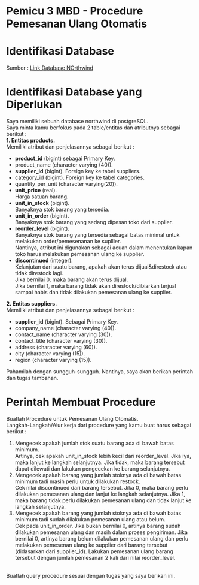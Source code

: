 # Pemicu 3 MBD - Procedure Pemesanan Ulang Otomatis

# Identifikasi Database
Sumber : [Link Database NOrthwind](https://drive.google.com/file/d/1g_OGEaDeOvwNqglYqdX8l87gs1VicFQ1/view)
# Identifikasi Database yang Diperlukan
Saya memiliki sebuah database northwind di postgreSQL. <br>
Saya minta kamu berfokus pada 2 table/entitas dan atributnya sebagai berikut : <br>
**1. Entitas products.** <br>
Memiliki atribut dan penjelasannya sebagai berikut : <br>
- **product_id** (bigint) sebagai Primary Key. 
- product_name (character varying (40)).
- **supplier_id** (bigint). Foreign key ke tabel suppliers.
- category_id (bigint). Foreign key ke tabel categories.
- quantity_per_unit (character varying(20)).
- **unit_price** (real). <br>Harga satuan barang.
- **unit_in_stock** (bigint). <br>Banyaknya stok barang yang tersedia.
- **unit_in_order** (bigint). <br>Banyaknya stok barang yang sedang dipesan toko dari supplier.
- **reorder_level** (bigint). <br>Banyaknya stok barang yang tersedia sebagai batas minimal untuk melakukan order/pemesenanan ke supllier. <br>Nantinya, atribut ini digunakan sebagai acuan dalam menentukan kapan toko harus melakukan pemesanan ulang ke supplier.
- **discontinued** (integer). <br>Kelanjutan dari suatu barang, apakah akan terus dijual&direstock atau tidak direstock lagi. <br>Jika bernilai 0, maka barang akan terus dijual. <br>Jika bernilai 1, maka barang tidak akan direstock/dibiarkan terjual sampai habis dan tidak dilakukan pemesanan ulang ke supplier.

**2. Entitas suppliers.** <br>
Memiliki atribut dan penjelasannya sebagai berikut :
- **supplier_id** (bigint). Sebagai Primary Key.
- company_name (character varying (40)).
- contact_name (character varying (30)).
- contact_title (character varying (30)).
- address (character varying (60)).
- city (character varying (15)).
- region (character varying (15)).

Pahamilah dengan sungguh-sungguh.
Nantinya, saya akan berikan perintah dan tugas tambahan.
# Perintah Membuat Procedure 
Buatlah Procedure untuk Pemesanan Ulang Otomatis. <br>
Langkah-Langkah/Alur kerja dari procedure yang kamu buat harus sebagai berikut :
1. Mengecek apakah jumlah stok suatu barang ada di bawah batas minimum. <br>Artinya, cek apakah unit_in_stock lebih kecil dari reorder_level. Jika iya, maka lanjut ke langkah selanjutnya. Jika tidak, maka barang tersebut dapat dilewati dan lakukan pengecekan ke barang selanjutnya.
2. Mengecek apakah barang yang jumlah stoknya ada di bawah batas minimum tadi masih perlu untuk dilakukan restock. <br>Cek nilai discontinued dari barang tersebut. Jika 0, maka barang perlu dilakukan pemesanan ulang dan lanjut ke langkah selanjutnya. Jika 1, maka barang tidak perlu dilakukan pemesanan ulang dan tidak lanjut ke langkah selanjutnya.
3. Mengecek apakah barang yang jumlah stoknya ada di bawah batas minimum tadi sudah dilakukan pemesanan ulang atau belum. <br>Cek pada unit_in_order. Jika bukan bernilai 0, artinya barang sudah dilakukan pemesanan ulang dan masih dalam proses pengiriman. Jika bernilai 0, artinya barang belum dilakukan pemesanan ulang dan perlu melakukan pemesenan ulang ke supplier dari barang tersebut (didasarkan dari supplier_id). Lakukan pemesanan ulang barang tersebut dengan jumlah pemesanan 2 kali dari nilai reorder_level.
<br>
Buatlah query procedure sesuai dengan tugas yang saya berikan ini.
